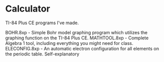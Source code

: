 # Calculator
TI-84 Plus CE programs I've made.

BOHR.8xp - Simple Bohr model graphing program which utilizes the graphing function on the TI-84 Plus CE. 
MATHTOOL.8xp - Complete Algebra 1 tool, including everything you might need for class. 
ELECONFIG.8xp - An automatic electron configuration for all elements on the periodic table. Self-explanatory
